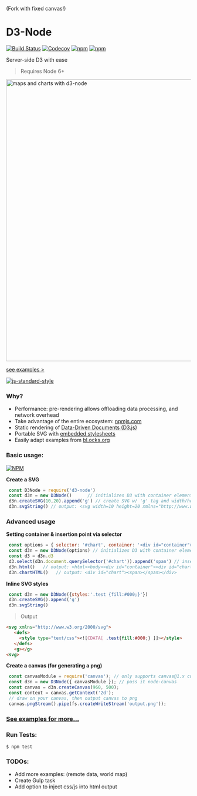 (Fork with fixed canvas!)
# D3-Node  
[![Build Status](https://travis-ci.org/d3-node/d3-node.svg?branch=master)](https://travis-ci.org/d3-node/d3-node)
[![Codecov](https://img.shields.io/codecov/c/github/d3-node/d3-node.svg)](https://travis-ci.org/d3-node/d3-node)
[![npm](https://img.shields.io/npm/dm/d3-node.svg)](https://www.npmjs.com/package/d3-node)
[![npm](https://img.shields.io/npm/l/d3-node.svg)](https://www.npmjs.com/package/d3-node)

Server-side D3 with ease  


> Requires Node 6+

<img width="768" alt="maps and charts with d3-node" src="https://cloud.githubusercontent.com/assets/425966/24722031/2a424edc-1a10-11e7-96a5-cd68ff335017.png">

[see examples >](examples)

[![js-standard-style](https://cdn.rawgit.com/feross/standard/master/badge.svg)](https://github.com/feross/standard)

### Why?

- Performance: pre-rendering allows offloading data processing, and network overhead
- Take advantage of the entire ecosystem: [npmjs.com](https://www.npmjs.com/)
- Static rendering of [Data-Driven Documents (D3.js)](https://d3js.org/)
- Portable SVG with [embedded stylesheets](https://developer.mozilla.org/en-US/docs/Web/SVG/Element/style)
- Easily adapt examples from [bl.ocks.org](http://bl.ocks.org/)

### Basic usage:

[![NPM](https://nodei.co/npm/d3-node.png?downloads=true&downloadRank=true)](https://nodei.co/npm/d3-node/)

__Create a SVG__

```javascript
 const D3Node = require('d3-node')
 const d3n = new D3Node()      // initializes D3 with container element
 d3n.createSVG(10,20).append('g') // create SVG w/ 'g' tag and width/height
 d3n.svgString() // output: <svg width=10 height=20 xmlns="http://www.w3.org/2000/svg"><g></g></svg>
```

### Advanced usage

__Setting container & insertion point via selector__

```javascript
 const options = { selector: '#chart', container: '<div id="container"><div id="chart"></div></div>' }
 const d3n = new D3Node(options) // initializes D3 with container element
 const d3 = d3n.d3
 d3.select(d3n.document.querySelector('#chart')).append('span') // insert span tag into #chart
 d3n.html()   // output: <html><body><div id="container"><div id="chart"><span></span></div></div></body></html>
 d3n.chartHTML()   // output: <div id="chart"><span></span></div>
```

__Inline SVG styles__

```javascript
 const d3n = new D3Node({styles:'.test {fill:#000;}'})
 d3n.createSVG().append('g')
 d3n.svgString()
```

> Output
```html
<svg xmlns="http://www.w3.org/2000/svg">
   <defs>
     <style type="text/css"><![CDATA[ .test{fill:#000;} ]]></style>
   </defs>
   <g></g>
<svg>
```

__Create a canvas (for generating a png)__
```javascript
 const canvasModule = require('canvas'); // only supports canvas@1.x currently
 const d3n = new D3Node({ canvasModule }); // pass it node-canvas
 const canvas = d3n.createCanvas(960, 500);
 const context = canvas.getContext('2d');
 // draw on your canvas, then output canvas to png
 canvas.pngStream().pipe(fs.createWriteStream('output.png'));
```

### [See examples for more...](examples)

### Run Tests:

```
$ npm test
```

### TODOs:

- Add more examples: (remote data, world map)
- Create Gulp task
- Add option to inject css/js into html output
